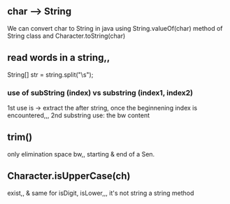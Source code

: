 ## char --> String

We can convert char to String in java using String.valueOf(char) method of String class and Character.toString(char) 

## read words in a string,,
String[] str = string.split("\\s");

### use of subString (index)   vs   substring (index1, index2)
1st use is -> extract the after string, once the beginnening index is encountered,,,   2nd substring use: the bw content 

## trim()
only elimination space bw,, starting & end of a Sen.

## Character.isUpperCase(ch)
 exist,, & same for isDigit, isLower,,,  it's not string a string method